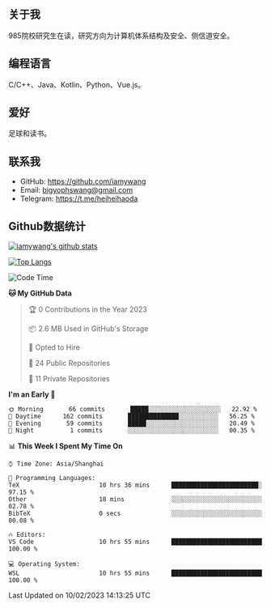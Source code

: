 ## 关于我

985院校研究生在读，研究方向为计算机体系结构及安全、侧信道安全。

## 编程语言

C/C++、Java、Kotlin、Python、Vue.js。

## 爱好

足球和读书。

## 联系我

- GitHub: https://github.com/iamywang
- Email: bigyophswang@gmail.com
- Telegram: https://t.me/heiheihaoda

## Github数据统计

[![iamywang's github stats](https://github-readme-stats.vercel.app/api?username=iamywang&count_private=true&show_icons=true)]()

[![Top Langs](https://github-readme-stats.vercel.app/api/top-langs/?username=iamywang&layout=compact)]()

<!--START_SECTION:waka-->
![Code Time](http://img.shields.io/badge/Code%20Time-704%20hrs%2024%20mins-blue)

**🐱 My GitHub Data** 

> 🏆 0 Contributions in the Year 2023
 > 
> 📦 2.6 MB Used in GitHub's Storage 
 > 
> 💼 Opted to Hire
 > 
> 📜 24 Public Repositories 
 > 
> 🔑 11 Private Repositories  
 > 
**I'm an Early 🐤** 

```text
🌞 Morning       66 commits       █████░░░░░░░░░░░░░░░░░░░░   22.92 % 
🌆 Daytime      162 commits       ██████████████░░░░░░░░░░░   56.25 % 
🌃 Evening       59 commits       █████░░░░░░░░░░░░░░░░░░░░   20.49 % 
🌙 Night          1 commits       ░░░░░░░░░░░░░░░░░░░░░░░░░   00.35 % 

```


📊 **This Week I Spent My Time On** 

```text
⌚︎ Time Zone: Asia/Shanghai

💬 Programming Languages: 
TeX                      10 hrs 36 mins      ████████████████████████░   97.15 % 
Other                    18 mins             ░░░░░░░░░░░░░░░░░░░░░░░░░   02.78 % 
BibTeX                   0 secs              ░░░░░░░░░░░░░░░░░░░░░░░░░   00.08 % 

🔥 Editors: 
VS Code                  10 hrs 55 mins      █████████████████████████   100.00 % 

💻 Operating System: 
WSL                      10 hrs 55 mins      █████████████████████████   100.00 % 

```


 Last Updated on 10/02/2023 14:13:25 UTC
<!--END_SECTION:waka-->
